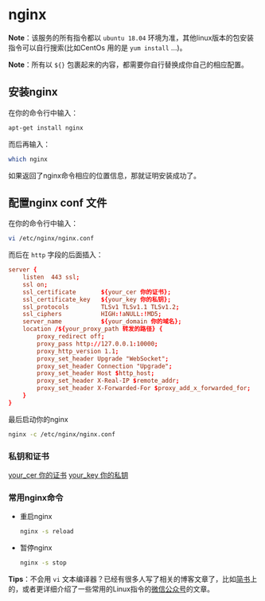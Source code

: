# nginx
**Note**：该服务的所有指令都以 `ubuntu 18.04` 环境为准，其他linux版本的包安装指令可以自行搜索(比如CentOs 用的是 `yum install` …)。

**Note**：所有以 `${}` 包裹起来的内容，都需要你自行替换成你自己的相应配置。

## 安装nginx
在你的命令行中输入：
```sh
apt-get install nginx
```

而后再输入：
```sh
which nginx
```

如果返回了nginx命令相应的位置信息，那就证明安装成功了。

## 配置nginx conf 文件

在你的命令行中输入：
```sh
vi /etc/nginx/nginx.conf
```

而后在 `http` 字段的后面插入：
```conf
server {
	listen  443 ssl;
	ssl on;
	ssl_certificate       ${your_cer 你的证书};
	ssl_certificate_key   ${your_key 你的私钥};
	ssl_protocols         TLSv1 TLSv1.1 TLSv1.2;
	ssl_ciphers           HIGH:!aNULL:!MD5;
	server_name           ${your_domain 你的域名};
	location /${your_proxy_path 转发的路径} {
		proxy_redirect off;
		proxy_pass http://127.0.0.1:10000;
		proxy_http_version 1.1;
		proxy_set_header Upgrade "WebSocket";
		proxy_set_header Connection "Upgrade";
		proxy_set_header Host $http_host;
		proxy_set_header X-Real-IP $remote_addr;
		proxy_set_header X-Forwarded-For $proxy_add_x_forwarded_for;
	}
}
```

最后启动你的nginx
```sh
nginx -c /etc/nginx/nginx.conf
```

### 私钥和证书
[your_cer 你的证书]()
[your_key 你的私钥]()

### 常用nginx命令
  - 重启nginx
    ```sh
    nginx -s reload
    ```

  - 暂停nginx
    ```sh
    nginx -s stop
    ```

**Tips**：不会用 `vi` 文本编译器？已经有很多人写了相关的博客文章了，比如[简书](https://www.jianshu.com/p/bcbe916f97e1)上的，或者更详细介绍了一些常用的Linux指令的[微信公众号](https://mp.weixin.qq.com/s/f2vy2pIpp_PZH-D0g9fDkA)的文章。